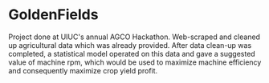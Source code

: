 # GoldenFields
Project done at UIUC's annual AGCO Hackathon. Web-scraped and cleaned up agricultural data which was already provided. After data clean-up was completed, a statistical model operated on this data and gave a suggested value of machine rpm, which would be used to maximize machine efficiency and consequently maximize crop yield profit.
